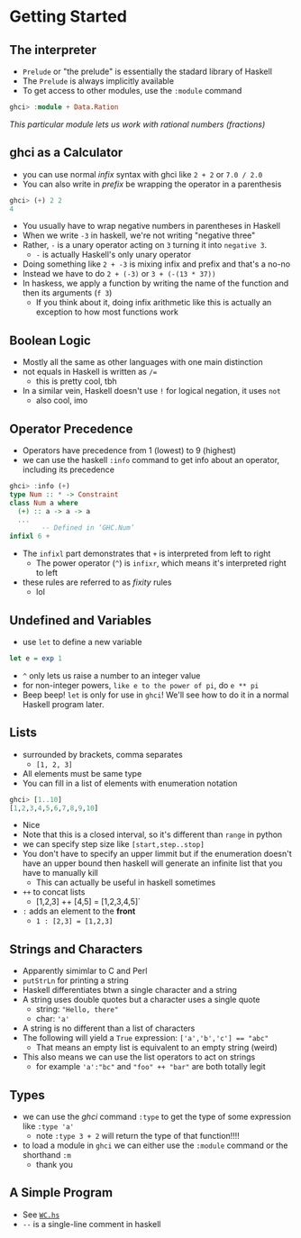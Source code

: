 # Getting Started

## The interpreter
* `Prelude` or "the prelude" is essentially the stadard library of Haskell
* The `Prelude` is always implicitly available
* To get access to other modules, use the `:module` command

```haskell
ghci> :module + Data.Ration
```

_This particular module lets us work with rational numbers (fractions)_

## ghci as a Calculator
* you can use normal _infix_ syntax with ghci like `2 + 2` or `7.0 / 2.0`
* You can also write in _prefix_ be wrapping the operator in a parenthesis

```haskell
ghci> (+) 2 2
4
```

* You usually have to wrap negative numbers in parentheses in Haskell
* When we write `-3` in haskell, we're not writing "negative three"
* Rather, `-` is a unary operator acting on `3` turning it into `negative 3`.
  * `-` is actually Haskell's only unary operator
* Doing something like `2 + -3` is mixing infix and prefix and that's a no-no
* Instead we have to do `2 + (-3)` or `3 + (-(13 * 37))`
* In haskess, we apply a function by writing the name of the function and then its arguments (`f 3`)
  * If you think about it, doing infix arithmetic like this is actually an exception to how most functions work

## Boolean Logic
* Mostly all the same as other languages with one main distinction
* not equals in Haskell is written as `/=`
  * this is pretty cool, tbh
* In a similar vein, Haskell doesn't use `!` for logical negation, it uses `not`
  * also cool, imo

## Operator Precedence
* Operators have precedence from 1 (lowest) to 9 (highest)
* we can use the haskell `:info` command to get info about an operator, including its precedence

```haskell
ghci> :info (+)
type Num :: * -> Constraint
class Num a where
  (+) :: a -> a -> a
  ...
        -- Defined in ‘GHC.Num’
infixl 6 +
```

* The `infixl` part demonstrates that `+` is interpreted from left to right
  * The power operator (`^`) is `infixr`, which means it's interpreted right to left
* these rules are referred to as _fixity_ rules
  * lol

## Undefined and Variables
* use `let` to define a new variable

```haskell
let e = exp 1
```

* `^` only lets us raise a number to an integer value
* for non-integer powers, `like e to the power of pi`, do `e ** pi`
* Beep beep! `let` is only for use in `ghci`! We'll see how to do it in a normal Haskell program later.

## Lists
* surrounded by brackets, comma separates
  * `[1, 2, 3]`
* All elements must be same type
* You can fill in a list of elements with enumeration notation

```haskell
ghci> [1..10]
[1,2,3,4,5,6,7,8,9,10]
```

* Nice
* Note that this is a closed interval, so it's different than `range` in python
* we can specify step size like `[start,step..stop]`
* You don't have to specify an upper limmit but if the enumeration doesn't have an upper bound then haskell will generate an infinite list that you have to manually kill
  * This can actually be useful in haskell sometimes
* `++` to concat lists
  * [1,2,3] ++ [4,5] = [1,2,3,4,5]`
* `:` adds an element to the __front__
  * `1 : [2,3] = [1,2,3]`

## Strings and Characters
* Apparently simimlar to C and Perl
* `putStrLn` for printing a string
* Haskell differentiates btwn a single character and a string
* A string uses double quotes but a character uses a single quote
  * string: `"Hello, there"`
  * char: `'a'`
* A string is no different than a list of characters
* The following will yield a `True` expression: `['a','b','c'] == "abc"`
  * That means an empty list is equivalent to an empty string (weird)
* This also means we can use the list operators to act on strings
  * for example `'a':"bc"` and `"foo" ++ "bar"` are both totally legit

## Types
* we can use the _ghci_ command `:type` to get the type of some expression like `:type 'a'`
  * note `:type 3 + 2` will return the type of that function!!!!
* to load a module in `ghci` we can either use the `:module` command or the shorthand `:m`
  * thank you

## A Simple Program
* See [`WC.hs`](../../../scrap/WC.hs)
* `--` is a single-line comment in haskell

